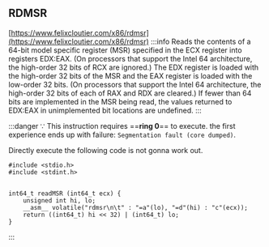 RDMSR
---
[https://www.felixcloutier.com/x86/rdmsr](https://www.felixcloutier.com/x86/rdmsr)
:::info
Reads the contents of a 64-bit model specific register (MSR) specified in the ECX register into registers EDX:EAX. (On processors that support the Intel 64 architecture, the high-order 32 bits of RCX are ignored.) The EDX register is loaded with the high-order 32 bits of the MSR and the EAX register is loaded with the low-order 32 bits. (On processors that support the Intel 64 architecture, the high-order 32 bits of each of RAX and RDX are cleared.) If fewer than 64 bits are implemented in the MSR being read, the values returned to EDX:EAX in unimplemented bit locations are undefined.
:::

:::danger
$\because$ This instruction requires ==**ring 0**== to execute.
the first experience ends up with failure: `Segmentation fault (core dumped)`.

Directly execute the following code is not gonna work out.
```clike=
#include <stdio.h>
#include <stdint.h>


int64_t readMSR (int64_t ecx) {
    unsigned int hi, lo;
    __asm__ volatile("rdmsr\n\t" : "=a"(lo), "=d"(hi) : "c"(ecx));
    return ((int64_t) hi << 32) | (int64_t) lo;
}
```
:::

